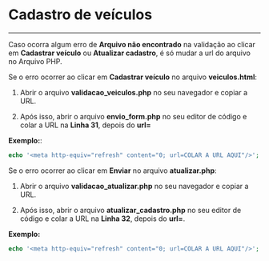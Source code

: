 # Cadastro de veículos
---

Caso ocorra algum erro de **Arquivo não encontrado** na validação ao clicar em **Cadastrar veículo** ou **Atualizar cadastro**, é só mudar a url do arquivo no Arquivo PHP.

Se o erro ocorrer ao clicar em **Cadastrar veículo** no arquivo **veiculos.html**:

1. Abrir o arquivo **validacao_veiculos.php** no seu navegador e copiar a URL. 

2. Após isso, abrir o arquivo **envio_form.php** no seu editor de código e colar a URL na **Linha 31**, depois do **url=**

**Exemplo:**:

```php
echo '<meta http-equiv="refresh" content="0; url=COLAR A URL AQUI"/>';
```


Se o erro ocorrer ao clicar em **Enviar** no arquivo **atualizar.php**:


1. Abrir o arquivo **validacao_atualizar.php** no seu navegador e copiar a URL. 

2. Após isso, abrir o arquivo **atualizar_cadastro.php** no seu editor de código e colar a URL na **Linha 32**, depois do **url=**.

**Exemplo:**

```php
echo '<meta http-equiv="refresh" content="0; url=COLAR A URL AQUI"/>';
```